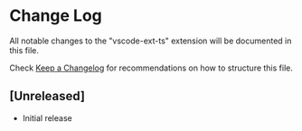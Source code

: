 # Change Log

All notable changes to the "vscode-ext-ts" extension will be documented in this file.

Check [Keep a Changelog](http://keepachangelog.com/) for recommendations on how to structure this file.

## [Unreleased]

- Initial release